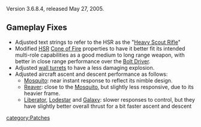 Version 3.6.8.4, released May 27, 2005.

## Gameplay Fixes

- Adjusted text strings to refer to the HSR as the "[Heavy Scout
  Rifle](../weapons/Heavy_Scout_Rifle.md)"
- Modified [HSR](../weapons/Heavy_Scout_Rifle.md) [Cone of
  Fire](../etc/Cone_of_fire.md) properties to have it better fit its
  intended multi-role capabilities as a good medium to long range
  weapon, with better in close range performance over the [Bolt
  Driver](../weapons/Bolt_Driver.md).
- Adjusted [wall turrets](../items/Phalanx.md) to have a less damaging
  explosion.
- Adjusted aircraft ascent and descent performance as follows:
  - [Mosquito](../vehicles/Mosquito.md): near instant response to
    reflect its nimble design.
  - [Reaver](../vehicles/Reaver.md): close to the
    [Mosquito](../vehicles/Mosquito.md), but slightly less responsive,
    due to its heavier frame.
  - [Liberator](../vehicles/Liberator.md),
    [Lodestar](../vehicles/Lodestar.md) and [Galaxy](../vehicles/Galaxy.md):
    slower responses to control, but they have slightly better
    overall thrust for a bit faster ascent and descent

[category:Patches](category:Patches.md)
